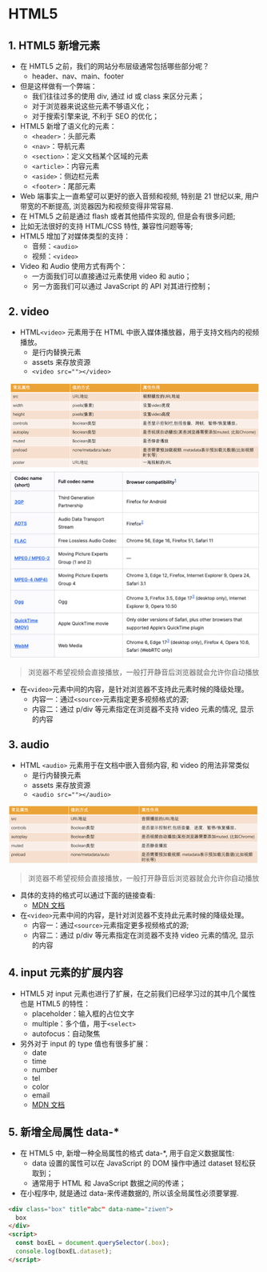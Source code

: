 # HTML5

## 1. HTML5 新增元素

- 在 HMTL5 之前，我们的网站分布层级通常包括哪些部分呢？
  - header、nav、main、footer
- 但是这样做有一个弊端：
  - 我们往往过多的使用 div, 通过 id 或 class 来区分元素；
  - 对于浏览器来说这些元素不够语义化；
  - 对于搜索引擎来说, 不利于 SEO 的优化；
- HTML5 新增了语义化的元素：
  - `<header>`：头部元素
  - `<nav>`：导航元素
  - `<section>`：定义文档某个区域的元素
  - `<article>`：内容元素
  - `<aside>`：侧边栏元素
  - `<footer>`：尾部元素
- Web 端事实上一直希望可以更好的嵌入音频和视频, 特别是 21 世纪以来, 用户带宽的不断提高, 浏览器因为和视频变得非常容易.
- 在 HTML5 之前是通过 flash 或者其他插件实现的, 但是会有很多问题;
- 比如无法很好的支持 HTML/CSS 特性, 兼容性问题等等;
- HTML5 增加了对媒体类型的支持：
  - 音频：`<audio>`
  - 视频：`<video>`
- Video 和 Audio 使用方式有两个：
  - 一方面我们可以直接通过元素使用 video 和 autio；
  - 另一方面我们可以通过 JavaScript 的 API 对其进行控制；

## 2. video

- HTML`<video>` 元素用于在 HTML 中嵌入媒体播放器，用于支持文档内的视频播放。
  - 是行内替换元素
  - assets 来存放资源
  - `<video src=""></video>`

![video](../../../img/htmlNotes/video.png ":size=50%")
![video](../../../img/htmlNotes/video-format.png ":size=50%")

> 浏览器不希望视频会直接播放，一般打开静音后浏览器就会允许你自动播放

- 在`<video>`元素中间的内容，是针对浏览器不支持此元素时候的降级处理。
  - 内容一：通过`<source>`元素指定更多视频格式的源;
  - 内容二：通过 p/div 等元素指定在浏览器不支持 video 元素的情况, 显示的内容

## 3. audio

- HTML `<audio>` 元素用于在文档中嵌入音频内容, 和 video 的用法非常类似
  - 是行内替换元素
  - assets 来存放资源
  - `<audio src=""></audio>`

![audio](../../../img/htmlNotes/audio.png ":size=50%")

> 浏览器不希望视频会直接播放，一般打开静音后浏览器就会允许你自动播放

- 具体的支持的格式可以通过下面的链接查看:
  - [MDN 文档](https://developer.mozilla.org/en-US/docs/Web/Media/Formats/Audio_codecs)
- 在`<video>`元素中间的内容，是针对浏览器不支持此元素时候的降级处理。
  - 内容一：通过`<source>`元素指定更多视频格式的源;
  - 内容二：通过 p/div 等元素指定在浏览器不支持 video 元素的情况, 显示的内容

## 4. input 元素的扩展内容

- HTML5 对 input 元素也进行了扩展，在之前我们已经学习过的其中几个属性也是 HTML5 的特性：
  - placeholder：输入框的占位文字
  - multiple：多个值，用于`<select>`
  - autofocus：自动聚焦
- 另外对于 input 的 type 值也有很多扩展：
  - date
  - time
  - number
  - tel
  - color
  - email
  - [MDN 文档](https://developer.mozilla.org/zh-CN/docs/Web/HTML/Element/Input)

## 5. 新增全局属性 data-\*

- 在 HTML5 中, 新增一种全局属性的格式 data-\*, 用于自定义数据属性:
  - data 设置的属性可以在 JavaScript 的 DOM 操作中通过 dataset 轻松获取到；
  - 通常用于 HTML 和 JavaScript 数据之间的传递；
- 在小程序中, 就是通过 data-来传递数据的, 所以该全局属性必须要掌握.

```HTML
<div class="box" title"abc" data-name="ziwen">
  box
</div>
<script>
  const boxEL = document.querySelector(.box);
  console.log(boxEL.dataset);
</script>
```
